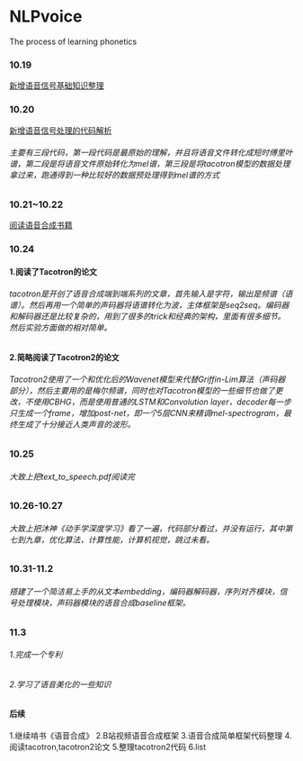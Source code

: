 # NLPvoice
The process of learning phonetics

### 10.19
[新增语音信号基础知识整理](https://github.com/jishengpeng/NLPvoice/blob/main/NlpVoice/signal%20processing/Readme.md)
### 10.20
[新增语音信号处理的代码解析](https://github.com/jishengpeng/NLPvoice/tree/main/NlpVoice/signal%20processing/code)
###### 主要有三段代码，第一段代码是最原始的理解，并且将语音文件转化成短时傅里叶谱，第二段是将语音文件原始转化为mel谱，第三段是将tacotron模型的数据处理拿过来，跑通得到一种比较好的数据预处理得到mel谱的方式

### 10.21~10.22
[阅读语音合成书籍](https://github.com/jishengpeng/NLPvoice/blob/main/text_to_speech.pdf)


### 10.24
#### 1.阅读了Tacotron的论文
###### tacotron是开创了语音合成端到端系列的文章，首先输入是字符，输出是频谱（语谱）。然后再用一个简单的声码器将语谱转化为波，主体框架是seq2seq。编码器和解码器还是比较复杂的，用到了很多的trick和经典的架构，里面有很多细节。然后实验方面做的相对简单。
#### 2.简略阅读了Tacotron2的论文
###### Tacotron2使用了一个和优化后的Wavenet模型来代替Griffin-Lim算法（声码器部分），然后主要用的是梅尔频谱，同时也对Tacotron模型的一些细节也做了更改，不使用CBHG，而是使用普通的LSTM和Convolution layer，decoder每一步只生成一个frame，增加post-net，即一个5层CNN来精调mel-spectrogram，最终生成了十分接近人类声音的波形。


### 10.25
###### 大致上把text_to_speech.pdf阅读完

### 10.26-10.27
###### 大致上把沐神《动手学深度学习》看了一遍，代码部分看过，并没有运行，其中第七到九章，优化算法，计算性能，计算机视觉，跳过未看。

### 10.31-11.2
###### 搭建了一个简洁易上手的从文本embedding，编码器解码器，序列对齐模块，信号处理模块，声码器模块的语音合成baseline框架。

### 11.3
###### 1.完成一个专利
###### 2.学习了语音美化的一些知识




#### 后续
1.继续啃书《语音合成》
2.B站视频语音合成框架
3.语音合成简单框架代码整理
4.阅读tacotron,tacotron2论文
5.整理tacotron2代码
6.list
